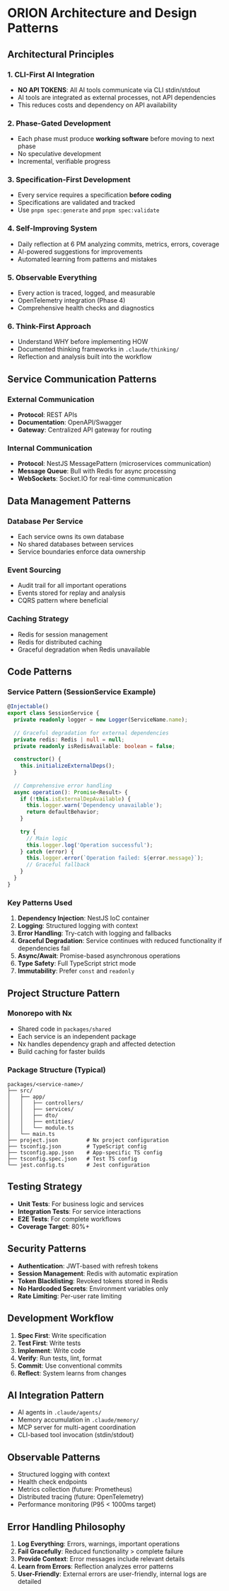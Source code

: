 # ORION Architecture and Design Patterns

## Architectural Principles

### 1. CLI-First AI Integration
- **NO API TOKENS**: All AI tools communicate via CLI stdin/stdout
- AI tools are integrated as external processes, not API dependencies
- This reduces costs and dependency on API availability

### 2. Phase-Gated Development
- Each phase must produce **working software** before moving to next phase
- No speculative development
- Incremental, verifiable progress

### 3. Specification-First Development
- Every service requires a specification **before coding**
- Specifications are validated and tracked
- Use `pnpm spec:generate` and `pnpm spec:validate`

### 4. Self-Improving System
- Daily reflection at 6 PM analyzing commits, metrics, errors, coverage
- AI-powered suggestions for improvements
- Automated learning from patterns and mistakes

### 5. Observable Everything
- Every action is traced, logged, and measurable
- OpenTelemetry integration (Phase 4)
- Comprehensive health checks and diagnostics

### 6. Think-First Approach
- Understand WHY before implementing HOW
- Documented thinking frameworks in `.claude/thinking/`
- Reflection and analysis built into the workflow

## Service Communication Patterns

### External Communication
- **Protocol**: REST APIs
- **Documentation**: OpenAPI/Swagger
- **Gateway**: Centralized API gateway for routing

### Internal Communication
- **Protocol**: NestJS MessagePattern (microservices communication)
- **Message Queue**: Bull with Redis for async processing
- **WebSockets**: Socket.IO for real-time communication

## Data Management Patterns

### Database Per Service
- Each service owns its own database
- No shared databases between services
- Service boundaries enforce data ownership

### Event Sourcing
- Audit trail for all important operations
- Events stored for replay and analysis
- CQRS pattern where beneficial

### Caching Strategy
- Redis for session management
- Redis for distributed caching
- Graceful degradation when Redis unavailable

## Code Patterns

### Service Pattern (SessionService Example)
```typescript
@Injectable()
export class SessionService {
  private readonly logger = new Logger(ServiceName.name);
  
  // Graceful degradation for external dependencies
  private redis: Redis | null = null;
  private readonly isRedisAvailable: boolean = false;
  
  constructor() {
    this.initializeExternalDeps();
  }
  
  // Comprehensive error handling
  async operation(): Promise<Result> {
    if (!this.isExternalDepAvailable) {
      this.logger.warn('Dependency unavailable');
      return defaultBehavior;
    }
    
    try {
      // Main logic
      this.logger.log('Operation successful');
    } catch (error) {
      this.logger.error(`Operation failed: ${error.message}`);
      // Graceful fallback
    }
  }
}
```

### Key Patterns Used
1. **Dependency Injection**: NestJS IoC container
2. **Logging**: Structured logging with context
3. **Error Handling**: Try-catch with logging and fallbacks
4. **Graceful Degradation**: Service continues with reduced functionality if dependencies fail
5. **Async/Await**: Promise-based asynchronous operations
6. **Type Safety**: Full TypeScript strict mode
7. **Immutability**: Prefer `const` and `readonly`

## Project Structure Pattern

### Monorepo with Nx
- Shared code in `packages/shared`
- Each service is an independent package
- Nx handles dependency graph and affected detection
- Build caching for faster builds

### Package Structure (Typical)
```
packages/<service-name>/
├── src/
│   ├── app/
│   │   ├── controllers/
│   │   ├── services/
│   │   ├── dto/
│   │   ├── entities/
│   │   └── module.ts
│   └── main.ts
├── project.json         # Nx project configuration
├── tsconfig.json        # TypeScript config
├── tsconfig.app.json    # App-specific TS config
├── tsconfig.spec.json   # Test TS config
└── jest.config.ts       # Jest configuration
```

## Testing Strategy
- **Unit Tests**: For business logic and services
- **Integration Tests**: For service interactions
- **E2E Tests**: For complete workflows
- **Coverage Target**: 80%+

## Security Patterns
- **Authentication**: JWT-based with refresh tokens
- **Session Management**: Redis with automatic expiration
- **Token Blacklisting**: Revoked tokens stored in Redis
- **No Hardcoded Secrets**: Environment variables only
- **Rate Limiting**: Per-user rate limiting

## Development Workflow
1. **Spec First**: Write specification
2. **Test First**: Write tests
3. **Implement**: Write code
4. **Verify**: Run tests, lint, format
5. **Commit**: Use conventional commits
6. **Reflect**: System learns from changes

## AI Integration Pattern
- AI agents in `.claude/agents/`
- Memory accumulation in `.claude/memory/`
- MCP server for multi-agent coordination
- CLI-based tool invocation (stdin/stdout)

## Observable Patterns
- Structured logging with context
- Health check endpoints
- Metrics collection (future: Prometheus)
- Distributed tracing (future: OpenTelemetry)
- Performance monitoring (P95 < 1000ms target)

## Error Handling Philosophy
1. **Log Everything**: Errors, warnings, important operations
2. **Fail Gracefully**: Reduced functionality > complete failure
3. **Provide Context**: Error messages include relevant details
4. **Learn from Errors**: Reflection analyzes error patterns
5. **User-Friendly**: External errors are user-friendly, internal logs are detailed
